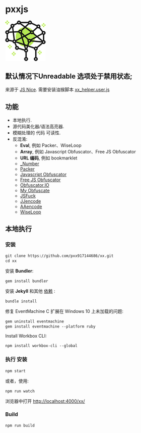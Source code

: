 # pxxjs

![Logo](assets/images/icons/icon-128x128.png)


## 默认情况下**Unreadable** 选项处于禁用状态;
来源于 [JS Nice](http://www.jsnice.org/). 
需要安装油猴脚本 [xx_helper.user.js](https://github.com/pxx917144686/xx/raw/refs/heads/main/userscript/xx_helper.user.js) 


## 功能

- 本地执行.
- 源代码美化器/语法高亮器.
- 模糊处理的 代码 可读性.
- 反混淆:
  - **Eval**, 例如 Packer、WiseLoop
  - **Array**, 例如 Javascript Obfuscator、Free JS Obfuscator
  - **URL 编码**, 例如 bookmarklet
  - [_Number](https://jsfiddle.net/ps5anL99/embedded/result,js,html,css/) 
  - [Packer](http://dean.edwards.name/packer/)
  - [Javascript Obfuscator](https://javascriptobfuscator.com/Javascript-Obfuscator.aspx)
  - [Free JS Obfuscator](http://www.freejsobfuscator.com/)
  - [Obfuscator.IO](https://obfuscator.io/) 
  - [My Obfuscate](http://myobfuscate.com/)
  - [JSFuck](https://github.com/aemkei/jsfuck)
  - [JJencode](http://utf-8.jp/public/jjencode.html)
  - [AAencode](http://utf-8.jp/public/aaencode.html)
  - [WiseLoop](http://wiseloop.com/demo/php-javascript-obfuscator)



## 本地执行

### 安装

    git clone https://github.com/pxx917144686/xx.git
    cd xx

安装 **Bundler**:

    gem install bundler

安装 **Jekyll** 和其他 [依赖](https://pages.github.com/versions/) :

    bundle install

修复 EventMachine C 扩展在 Windows 10 上未加载的问题:

    gem uninstall eventmachine
    gem install eventmachine --platform ruby

Install Workbox CLI:

    npm install workbox-cli --global

### 执行 安装

    npm start

或者，使用:

    npm run watch

浏览器中打开 <http://localhost:4000/xx/>

### Build

    npm run build




